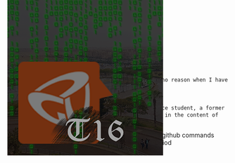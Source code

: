 <h1>SE Sprint 0 Tutorial Task</h1> <br/>
<div style="position:absolute;top:0;bottom:0;margin:auto;">
	<img align="right" src="logoV9.png" />
</div>

    I like to wander a lot around the C building for no reason when I have free time
    some nerdy guy who works with C2

    Hello I am Omar Shaker, and I am a computer science student, a former junior teaching assistant, and I am so interested in the content of this course.
    
This a repository examining our capabilities on using github commands while having a large team committing at the same period
